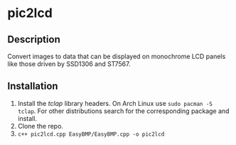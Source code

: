 # pic2lcd

## Description
Convert images to data that can be displayed on monochrome LCD panels like those driven by SSD1306 and ST7567.

## Installation

1. Install the *tclap* library headers. On Arch Linux use `sudo pacman -S tclap`. For other distributions search for the corresponding package and install.
2. Clone the repo.
3. `c++ pic2lcd.cpp EasyBMP/EasyBMP.cpp -o pic2lcd`
